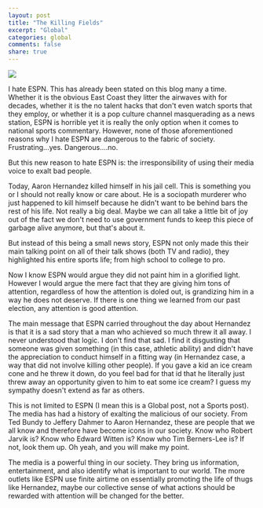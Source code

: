 ```yaml
---
layout: post
title: "The Killing Fields"
excerpt: "Global"
categories: global
comments: false
share: true
---
```


![](http://i1.wp.com/www.totalsportsblog.com/wp-content/uploads/2013/06/Aaron-Hernandez-Tim-Tebow.jpg?resize=610%2C463)



I hate ESPN. This has already been stated on this blog many a time. Whether it is the obvious East Coast they litter the airwaves with for decades, whether it is the no talent hacks that don't even watch sports that they employ, or whether it is a pop culture channel masquerading as a news station, ESPN is horrible yet it is really the only option when it comes to national sports commentary. However, none of those aforementioned reasons why I hate ESPN are dangerous to the fabric of society. Frustrating...yes. Dangerous....no.


But this new reason to hate ESPN is: the irresponsibility of using their media voice to exalt bad people.



Today, Aaron Hernandez killed himself in his jail cell. This is something you or I should not really know or care about. He is a sociopath murderer who just happened to kill himself because he didn't want to be behind bars the rest of his life. Not really a big deal. Maybe we can all take a little bit of joy out of the fact we don't need to use government funds to keep this piece of garbage alive anymore, but that's about it.



But instead of this being a small news story, ESPN not only made this their main talking point on all of their talk shows (both TV and radio), they highlighted his entire sports life; from high school to college to pro. 

Now I know ESPN would argue they did not paint him in a glorified light. However I would argue the mere fact that they are giving him tons of attention, regardless of how the attention is doled out, is grandizing him in a way he does not deserve. If there is one thing we learned from our past election, any attention is good attention. 

The main message that ESPN carried throughout the day about Hernandez is that it is a sad story that a man who achieved so much threw it all away. I never understood that logic. I don't find that sad. I find it disgusting that someone was given something (in this case, athletic ability) and didn't have the appreciation to conduct himself in a fitting way (in Hernandez case, a way that did not involve killing other people). If you gave a kid an ice cream cone and he threw it down, do you feel bad for that id that he literally just threw away an opportunity given to him to eat some ice cream? I guess my sympathy doesn't extend as far as others.


This is not limited to ESPN (I mean this is a Global post, not a Sports post). The media has had a history of exalting the malicious of our society. From Ted Bundy to Jeffery Dahmer to Aaron Hernandez, these are people that we all know and therefore have become icons in our society. Know who Robert Jarvik is? Know who Edward Witten is? Know who Tim Berners-Lee is? If not, look them up. Oh yeah, and you will make my point.

The media is a powerful thing in our society. They bring us information, entertainment, and also identify what is important to our world. The more outlets like ESPN use finite airtime on essentially promoting the life of thugs like Hernandez, maybe our collective sense of what actions should be rewarded with attention will be changed for the better. 




